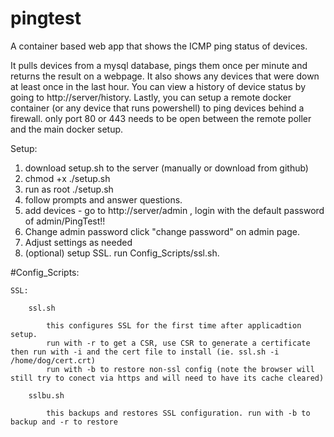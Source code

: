# pingtest
A container based web app that shows the ICMP ping status of devices.

It pulls devices from a mysql database, pings them once per minute and returns the result on a webpage.
It also shows any devices that were down at least once in the last hour. You can view a history of device status by going to http://server/history.
Lastly, you can setup a remote docker container (or any device that runs powershell) to ping devices behind a firewall. only port 80 or 443 needs to be open between the remote poller and the main docker setup.

Setup:
1. download setup.sh to the server (manually or download from github)
2. chmod +x ./setup.sh
3. run as root ./setup.sh
4. follow prompts and answer questions.
5. add devices - go to http://server/admin , login with the default password of admin/PingTest!!
6. Change admin password click "change password" on admin page.
7. Adjust settings as needed
8. (optional) setup SSL. run Config_Scripts/ssl.sh.

#Config_Scripts:

    SSL:
        
        ssl.sh
        
            this configures SSL for the first time after applicadtion setup.
            run with -r to get a CSR, use CSR to generate a certificate then run with -i and the cert file to install (ie. ssl.sh -i /home/dog/cert.crt)
            run with -b to restore non-ssl config (note the browser will still try to conect via https and will need to have its cache cleared)
        
        sslbu.sh
        
            this backups and restores SSL configuration. run with -b to backup and -r to restore

